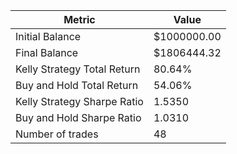 | Metric | Value |
| --- | --- |
| Initial Balance | $1000000.00 |
| Final Balance | $1806444.32 |
| Kelly Strategy Total Return | 80.64% |
| Buy and Hold Total Return | 54.06% |
| Kelly Strategy Sharpe Ratio | 1.5350 |
| Buy and Hold Sharpe Ratio | 1.0310 |
| Number of trades | 48 |
